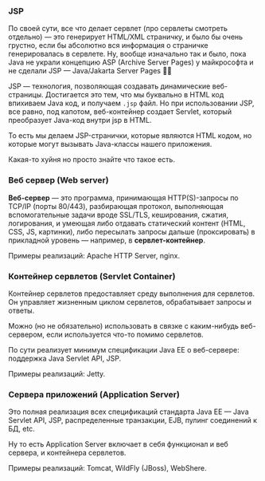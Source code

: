 ### **JSP**

По своей сути, все что делает сервлет (про сервлеты смотреть отдельно) — это генерирует HTML/XML страничку, и было бы очень грустно, если бы абсолютно вся информация о страничке генерировалась в сервлете. Ну, вообще изначально так и было, пока Java не украли концепцию ASP (Archive Server Pages) у майкрософта и не сделали JSP — Java/Jakarta Server Pages 😶‍🌫️

JSP — технология, позволяющая создавать динамические веб-страницы. Достигается это тем, что мы буквально в HTML код впихиваем Java код, и получаем `.jsp` файл. Но при использовании JSP, все равно, под капотом, веб-контейнер создает Servlet, который преобразует Java-код внутри jsp в HTML.

То есть мы делаем JSP-странички, которые являются HTML кодом, но которые могут вызывать Java-классы нашего приложения.

Какая-то хуйня но просто знайте что такое есть.

### **Веб сервер (Web server)**

**Веб-сервер** — это программа, принимающая HTTP(S)-запросы по TCP/IP (порты 80/443), разбирающая протокол, выполняющая вспомогательные задачи вроде SSL/TLS, кеширования, сжатия, логирования, и умеющая либо отдавать статический контент (HTML, CSS, JS, картинки), либо пересылать запросы дальше (проксировать) в прикладной уровень — например, в **сервлет-контейнер**.

Примеры реализаций: Apache HTTP Server, nginx.

### **Контейнер сервлетов (Servlet Container)**

Контейнер сервлетов предоставляет среду выполнения для сервлетов. Он управляет жизненным циклом сервлетов, обрабатывает запросы и ответы.

Можно (но не обязательно) использовать в связке с каким-нибудь веб-сервером, если используется что-то помимо сервлетов.

По сути реализует минимум спецификации Java EE о веб-сервере: поддержка Java Servlet API, JSP.

Примеры реализаций: Jetty.

### **Сервера приложений (Application Server)**

Это полная реализация всех спецификаций стандарта Java EE — Java Servlet API, JSP, распределенные транзакции, EJB, пулинг соединений к БД, etc.

Ну то есть Application Server включает в себя функционал и веб сервера, и контейнера сервлетов.

Примеры реализаций: Tomcat, WildFly (JBoss), WebShere.